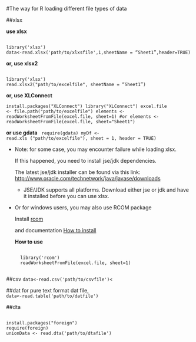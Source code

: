 #The way for R loading different file types of data


##xlsx

**use xlsx**

<code>
library('xlsx')
data<-read.xlsx('path/to/xlxsfile',1,sheetName = “Sheet1”,header=TRUE)
</code>

**or, use xlsx2**

<code>
library('xlsx')
read.xlsx2("path/to/excelfile", sheetName = “Sheet1”)
</code>

**or, use XLConnect**

<code>install.packages("XLConnect")
library("XLConnect")
excel.file <- file.path("path/to/excelfile")
elements <- readWorksheetFromFile(excel.file, sheet=1)
#or
elements <- readWorksheetFromFile(excel.file, sheet="Sheet1")
</code>

**or use gdata**
<code>
require(gdata)
myDf <- read.xls ("path/to/excelfile"), sheet = 1, header = TRUE)
</code>


* Note: for some case, you may encounter failure while loading xlsx.

	If this happened, you need to install jse/jdk dependencies. 

	The latest jse/jdk installer can be found via this link: http://www.oracle.com/technetwork/java/javase/downloads

	* JSE/JDK supports all platforms. Download either jse or jdk and have it installed before you can use xlsx.

* Or for windows users, you may also use RCOM package

	Install [rcom](http://rcom.univie.ac.at/download.html)

	and documentation [How to install](http://homepage.univie.ac.at/erich.neuwirth/php/rcomwiki/doku.php?id=wiki:how_to_install)

	**How to use**

	
	<code>
	library('rcom')
	readWorksheetFromFile(excel.file, sheet=1)
	</code>


##csv
<code>data<-read.csv('path/to/csvfile')<</code>



##dat
for pure text format dat file,
<code>
data<-read.table('path/to/datfile')
</code>



##dta

<code>
install.packages("foreign")
require(foreign)
unionData <- read.dta('path/to/dtafile')
</code>
